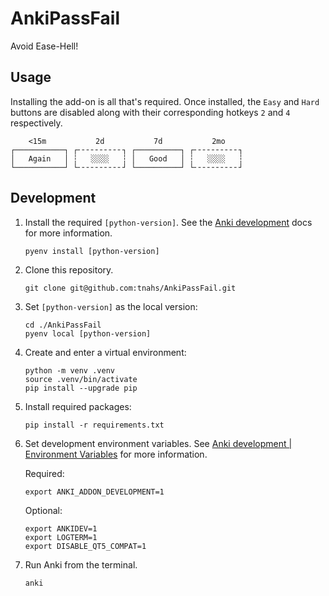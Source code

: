 # AnkiPassFail

Avoid Ease-Hell!

<!--
## Installation

Download and run the latest [`AnkiPassFail.ankiaddon`][releases] release.
-->

## Usage

Installing the add-on is all that's required. Once installed, the `Easy` and
`Hard` buttons are disabled along with their corresponding hotkeys `2` and
`4` respectively.

```
    <15m           2d           7d           2mo
┌───────────┐ ┌╴╴╴╴╴╴╴╴╴╴┐ ┌──────────┐ ┌╴╴╴╴╴╴╴╴╴╴┐
│   Again   │ ┆   ░░░░   ┆ │   Good   │ ┆   ░░░░   ┆
└───────────┘ └╴╴╴╴╴╴╴╴╴╴┘ └──────────┘ └╴╴╴╴╴╴╴╴╴╴┘
```

## Development

1. Install the required `[python-version]`. See the [Anki development][anki-dev]
   docs for more information.

    ```shell
    pyenv install [python-version]
    ```

2. Clone this repository.

    ```shell
    git clone git@github.com:tnahs/AnkiPassFail.git
    ```

3. Set `[python-version]` as the local version:

    ```shell
    cd ./AnkiPassFail
    pyenv local [python-version]
    ```

4. Create and enter a virtual environment:

    ```shell
    python -m venv .venv
    source .venv/bin/activate
    pip install --upgrade pip
    ```

5. Install required packages:

    ```shell
    pip install -r requirements.txt
    ```

6. Set development environment variables. See
   [Anki development | Environment Variables][env-var] for more information.

    Required:

    ```shell
    export ANKI_ADDON_DEVELOPMENT=1
    ```

    Optional:

    ```shell
    export ANKIDEV=1
    export LOGTERM=1
    export DISABLE_QT5_COMPAT=1
    ```

7. Run Anki from the terminal.

    ```shell
    anki
    ```

[anki-dev]: https://github.com/ankitects/anki/blob/main/docs/development.md
[env-var]: https://github.com/ankitects/anki/blob/main/docs/development.md#environmental-variables
[releases]: https://github.com/tnahs/AnkiPassFail/releases
